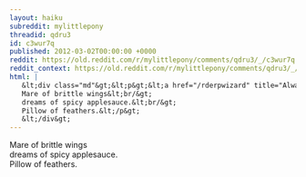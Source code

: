 ```yaml
---
layout: haiku
subreddit: mylittlepony
threadid: qdru3
id: c3wur7q
published: 2012-03-02T00:00:00 +0000
reddit: https://old.reddit.com/r/mylittlepony/comments/qdru3/_/c3wur7q
reddit_context: https://old.reddit.com/r/mylittlepony/comments/qdru3/_/c3wur7q?context=3
html: |
   &lt;div class="md"&gt;&lt;p&gt;&lt;a href="/rderpwizard" title="Always Relevant / Shipment Of Plot Devices / Paper Bag Princess"&gt;&lt;/a&gt;
   Mare of brittle wings&lt;br/&gt;
   dreams of spicy applesauce.&lt;br/&gt;
   Pillow of feathers.&lt;/p&gt;
   &lt;/div&gt;
---
```


[](/rderpwizard "Always Relevant / Shipment Of Plot Devices / Paper Bag Princess")
Mare of brittle wings  
dreams of spicy applesauce.  
Pillow of feathers.